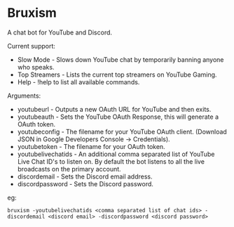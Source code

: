 # Bruxism
A chat bot for YouTube and Discord.

Current support:

* Slow Mode - Slows down YouTube chat by temporarily banning anyone who speaks.
* Top Streamers - Lists the current top streamers on YouTube Gaming.
* Help - !help to list all available commands.

Arguments:

* youtubeurl - Outputs a new OAuth URL for YouTube and then exits.
* youtubeauth - Sets the YouTube OAuth Response, this will generate a OAuth token.
* youtubeconfig - The filename for your YouTube OAuth client. (Download JSON in Google Developers Console -> Credentials).
* youtubetoken - The filename for your OAuth token.
* youtubelivechatids - An additional comma separated list of YouTube Live Chat ID's to listen on. By default the bot listens to all the live broadcasts on the primary account.
* discordemail - Sets the Discord email address.
* discordpassword - Sets the Discord password.

eg:

```
bruxism -youtubelivechatids <comma separated list of chat ids> -discordemail <discord email> -discordpassword <discord password>
```
